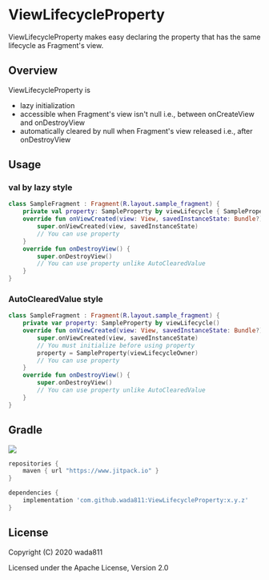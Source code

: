 ViewLifecycleProperty
=====

ViewLifecycleProperty makes easy declaring the property that has the same lifecycle as Fragment's view.

## Overview
ViewLifecycleProperty is
- lazy initialization
- accessible when Fragment's view isn't null i.e., between onCreateView and onDestroyView
- automatically cleared by null when Fragment's view released i.e., after onDestroyView

## Usage
### val by lazy style
```kotlin
class SampleFragment : Fragment(R.layout.sample_fragment) {
    private val property: SampleProperty by viewLifecycle { SampleProperty(viewLifecycleOwner) }
    override fun onViewCreated(view: View, savedInstanceState: Bundle?) {
        super.onViewCreated(view, savedInstanceState)
        // You can use property
    }
    override fun onDestroyView() {
        super.onDestroyView()
        // You can use property unlike AutoClearedValue
    }
}
```

### AutoClearedValue style
```kotlin
class SampleFragment : Fragment(R.layout.sample_fragment) {
    private var property: SampleProperty by viewLifecycle()
    override fun onViewCreated(view: View, savedInstanceState: Bundle?) {
        super.onViewCreated(view, savedInstanceState)
        // You must initialize before using property
        property = SampleProperty(viewLifecycleOwner)
        // You can use property
    }
    override fun onDestroyView() {
        super.onDestroyView()
        // You can use property unlike AutoClearedValue
    }
}
```

## Gradle

[![](https://jitpack.io/v/wada811/ViewLifecycleProperty.svg)](https://jitpack.io/#wada811/ViewLifecycleProperty)

```groovy
repositories {
    maven { url "https://www.jitpack.io" }
}

dependencies {
    implementation 'com.github.wada811:ViewLifecycleProperty:x.y.z'
}
```

## License

Copyright (C) 2020 wada811

Licensed under the Apache License, Version 2.0
